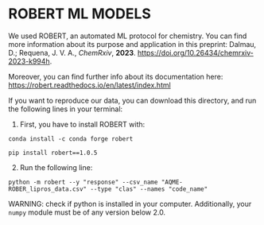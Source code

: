 # **ROBERT ML MODELS**

We used ROBERT, an automated ML protocol for chemistry. You can find more information about its purpose and application in this preprint: Dalmau, D.; Requena, J. V. A., *ChemRxiv*, **2023**. https://doi.org/10.26434/chemrxiv-2023-k994h.

Moreover, you can find further info about its documentation here: https://robert.readthedocs.io/en/latest/index.html


If you want to reproduce our data, you can download this directory, and run the following lines in your terminal:

1. First, you have to install ROBERT with:

```conda install -c conda forge robert```

```pip install robert==1.0.5```

2. Run the following line:

 ```python -m robert --y "response" --csv_name "AQME-ROBER_lipros_data.csv" --type "clas" --names "code_name"```

 WARNING: check if python is installed in your computer. Additionally, your `numpy` module must be of any version below 2.0.
